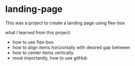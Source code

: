 # landing-page

This was a project to create a landing page using flex-box

what I learned from this project:

- how to use flex-box
- how to align items horizontally with desired gap between
- how to center items vertically
- most importantly, how to use gitHub

